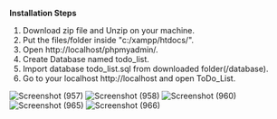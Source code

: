 **Installation Steps**
1. Download zip file and Unzip on your machine.
2. Put the files/folder inside "c:/xampp/htdocs/".
3. Open http://localhost/phpmyadmin/.
4. Create Database named todo_list.
5. Import database todo_list.sql from downloaded folder(/database).
6. Go to your localhost http://localhost and open ToDo_List.


![Screenshot (957)](https://user-images.githubusercontent.com/20321246/144804914-a17de56f-a6e0-47fe-8ec8-34e53bd0e62a.png)
![Screenshot (958)](https://user-images.githubusercontent.com/20321246/144805160-9ed81c43-cd98-4ae9-9c4b-cdfd004904b6.png)
![Screenshot (960)](https://user-images.githubusercontent.com/20321246/144805185-22a7ed9d-9f1a-4f03-9eec-73e2e40a1eb0.png)
![Screenshot (965)](https://user-images.githubusercontent.com/20321246/144805293-97863a03-3484-43d5-906a-e1704e652dd0.png)
![Screenshot (966)](https://user-images.githubusercontent.com/20321246/144805312-063628d2-424a-4c64-80f5-8333f67ff591.png)
